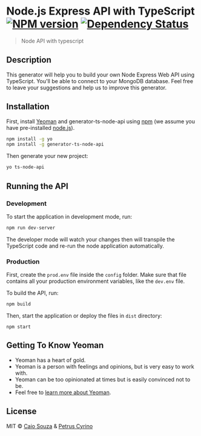 # Node.js Express API with TypeScript [![NPM version][npm-image]][npm-url] [![Dependency Status][daviddm-image]][daviddm-url]
> Node API with typescript

## Description
This generator will help you to build your own Node Express Web API using TypeScript. You'll be able to connect to your MongoDB database. Feel free to leave your suggestions and help us to improve this generator.

## Installation

First, install [Yeoman](http://yeoman.io) and generator-ts-node-api using [npm](https://www.npmjs.com/) (we assume you have pre-installed [node.js](https://nodejs.org/)).

```bash
npm install -g yo
npm install -g generator-ts-node-api
```

Then generate your new project:

```bash
yo ts-node-api
```

## Running the API
### Development
To start the application in development mode, run:

```bash
npm run dev-server
```
The developer mode will watch your changes then will transpile the TypeScript code and re-run the node application automatically.

### Production
First, create the `prod.env` file inside the `config` folder. Make sure that file contains all your production environment variables, like the `dev.env` file.

To build the API, run:
```bash
npm build
```
Then, start the application or deploy the files in `dist` directory:
```
npm start
```

## Getting To Know Yeoman

 * Yeoman has a heart of gold.
 * Yeoman is a person with feelings and opinions, but is very easy to work with.
 * Yeoman can be too opinionated at times but is easily convinced not to be.
 * Feel free to [learn more about Yeoman](http://yeoman.io/).

## License

MIT © [Caio Souza](https://github.com/caiobsouza) & [Petrus Cyrino](https://github.com/petrusxz)


[npm-image]: https://badge.fury.io/js/generator-ts-node-api.svg
[npm-url]: https://npmjs.org/package/generator-ts-node-api
[travis-image]: https://travis-ci.org/petrusxz/generator-ts-node-api.svg?branch=master
[travis-url]: https://travis-ci.org/petrusxz/generator-ts-node-api
[daviddm-image]: https://david-dm.org/petrusxz/generator-ts-node-api.svg?theme=shields.io
[daviddm-url]: https://david-dm.org/petrusxz/generator-ts-node-api
